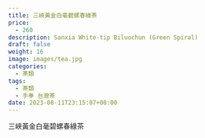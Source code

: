 ```yaml
---
title: 三峽黃金白毫碧螺春綠茶
price:
  - 260
description: Sanxia White-tip Biluochun (Green Spiral)
draft: false
weight: 16
image: images/tea.jpg
categories:
  - 茶類
tags:
  - 茶類
  - 手奉 台灣茶
date: 2023-08-11T23:15:07+08:00
---
```


 三峽黃金白毫碧螺春綠茶
